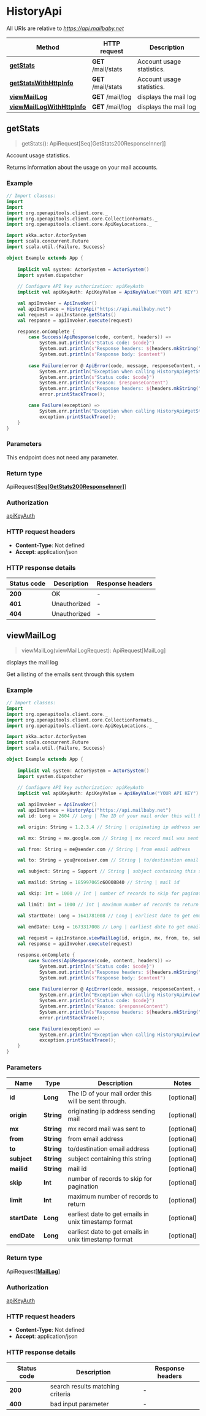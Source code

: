 # HistoryApi

All URIs are relative to *https://api.mailbaby.net*

Method | HTTP request | Description
------------- | ------------- | -------------
[**getStats**](HistoryApi.md#getStats) | **GET** /mail/stats | Account usage statistics.
[**getStatsWithHttpInfo**](HistoryApi.md#getStatsWithHttpInfo) | **GET** /mail/stats | Account usage statistics.
[**viewMailLog**](HistoryApi.md#viewMailLog) | **GET** /mail/log | displays the mail log
[**viewMailLogWithHttpInfo**](HistoryApi.md#viewMailLogWithHttpInfo) | **GET** /mail/log | displays the mail log



## getStats

> getStats(): ApiRequest[Seq[GetStats200ResponseInner]]

Account usage statistics.

Returns information about the usage on your mail accounts.

### Example

```scala
// Import classes:
import 
import 
import org.openapitools.client.core._
import org.openapitools.client.core.CollectionFormats._
import org.openapitools.client.core.ApiKeyLocations._

import akka.actor.ActorSystem
import scala.concurrent.Future
import scala.util.{Failure, Success}

object Example extends App {
    
    implicit val system: ActorSystem = ActorSystem()
    import system.dispatcher
    
    // Configure API key authorization: apiKeyAuth
    implicit val apiKeyAuth: ApiKeyValue = ApiKeyValue("YOUR API KEY")

    val apiInvoker = ApiInvoker()
    val apiInstance = HistoryApi("https://api.mailbaby.net")    
    val request = apiInstance.getStats()
    val response = apiInvoker.execute(request)

    response.onComplete {
        case Success(ApiResponse(code, content, headers)) =>
            System.out.println(s"Status code: $code}")
            System.out.println(s"Response headers: ${headers.mkString(", ")}")
            System.out.println(s"Response body: $content")
        
        case Failure(error @ ApiError(code, message, responseContent, cause, headers)) =>
            System.err.println("Exception when calling HistoryApi#getStats")
            System.err.println(s"Status code: $code}")
            System.err.println(s"Reason: $responseContent")
            System.err.println(s"Response headers: ${headers.mkString(", ")}")
            error.printStackTrace();

        case Failure(exception) => 
            System.err.println("Exception when calling HistoryApi#getStats")
            exception.printStackTrace();
    }
}
```

### Parameters

This endpoint does not need any parameter.

### Return type

ApiRequest[[**Seq[GetStats200ResponseInner]**](GetStats200ResponseInner.md)]


### Authorization

[apiKeyAuth](../README.md#apiKeyAuth)

### HTTP request headers

- **Content-Type**: Not defined
- **Accept**: application/json

### HTTP response details
| Status code | Description | Response headers |
|-------------|-------------|------------------|
| **200** | OK |  -  |
| **401** | Unauthorized |  -  |
| **404** | Unauthorized |  -  |


## viewMailLog

> viewMailLog(viewMailLogRequest): ApiRequest[MailLog]

displays the mail log

Get a listing of the emails sent through this system 

### Example

```scala
// Import classes:
import 
import org.openapitools.client.core._
import org.openapitools.client.core.CollectionFormats._
import org.openapitools.client.core.ApiKeyLocations._

import akka.actor.ActorSystem
import scala.concurrent.Future
import scala.util.{Failure, Success}

object Example extends App {
    
    implicit val system: ActorSystem = ActorSystem()
    import system.dispatcher
    
    // Configure API key authorization: apiKeyAuth
    implicit val apiKeyAuth: ApiKeyValue = ApiKeyValue("YOUR API KEY")

    val apiInvoker = ApiInvoker()
    val apiInstance = HistoryApi("https://api.mailbaby.net")
    val id: Long = 2604 // Long | The ID of your mail order this will be sent through.

    val origin: String = 1.2.3.4 // String | originating ip address sending mail

    val mx: String = mx.google.com // String | mx record mail was sent to

    val from: String = me@sender.com // String | from email address

    val to: String = you@receiver.com // String | to/destination email address

    val subject: String = Support // String | subject containing this string

    val mailid: String = 185997065c60008840 // String | mail id

    val skip: Int = 1000 // Int | number of records to skip for pagination

    val limit: Int = 1000 // Int | maximum number of records to return

    val startDate: Long = 1641781008 // Long | earliest date to get emails in unix timestamp format

    val endDate: Long = 1673317008 // Long | earliest date to get emails in unix timestamp format
    
    val request = apiInstance.viewMailLog(id, origin, mx, from, to, subject, mailid, skip, limit, startDate, endDate)
    val response = apiInvoker.execute(request)

    response.onComplete {
        case Success(ApiResponse(code, content, headers)) =>
            System.out.println(s"Status code: $code}")
            System.out.println(s"Response headers: ${headers.mkString(", ")}")
            System.out.println(s"Response body: $content")
        
        case Failure(error @ ApiError(code, message, responseContent, cause, headers)) =>
            System.err.println("Exception when calling HistoryApi#viewMailLog")
            System.err.println(s"Status code: $code}")
            System.err.println(s"Reason: $responseContent")
            System.err.println(s"Response headers: ${headers.mkString(", ")}")
            error.printStackTrace();

        case Failure(exception) => 
            System.err.println("Exception when calling HistoryApi#viewMailLog")
            exception.printStackTrace();
    }
}
```

### Parameters


Name | Type | Description  | Notes
------------- | ------------- | ------------- | -------------
 **id** | **Long**| The ID of your mail order this will be sent through. | [optional]
 **origin** | **String**| originating ip address sending mail | [optional]
 **mx** | **String**| mx record mail was sent to | [optional]
 **from** | **String**| from email address | [optional]
 **to** | **String**| to/destination email address | [optional]
 **subject** | **String**| subject containing this string | [optional]
 **mailid** | **String**| mail id | [optional]
 **skip** | **Int**| number of records to skip for pagination | [optional]
 **limit** | **Int**| maximum number of records to return | [optional]
 **startDate** | **Long**| earliest date to get emails in unix timestamp format | [optional]
 **endDate** | **Long**| earliest date to get emails in unix timestamp format | [optional]

### Return type

ApiRequest[[**MailLog**](MailLog.md)]


### Authorization

[apiKeyAuth](../README.md#apiKeyAuth)

### HTTP request headers

- **Content-Type**: Not defined
- **Accept**: application/json

### HTTP response details
| Status code | Description | Response headers |
|-------------|-------------|------------------|
| **200** | search results matching criteria |  -  |
| **400** | bad input parameter |  -  |

